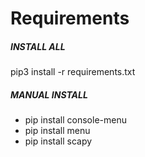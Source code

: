 # Requirements
##### INSTALL ALL
pip3 install -r requirements.txt
##### MANUAL INSTALL
* pip install console-menu
* pip install menu
* pip install scapy

